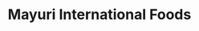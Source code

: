 ---
title: "Mayuri International Foods"
url: /redmond/mayuri-international-foods/
shop: Supermarkt
---